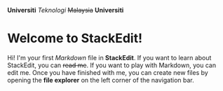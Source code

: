 **Universiti** *Teknologi* ~~Malaysia~~
**Universiti**


# Welcome to StackEdit!

Hi! I'm your first *Markdown* file in **StackEdit**. If you want to learn about StackEdit, you can ~~read me~~. If you want to play with Markdown, you can edit me. Once you have finished with me, you can create new files by opening the **file explorer** on the left corner of the navigation bar.
